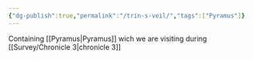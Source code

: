 ```yaml
---
{"dg-publish":true,"permalink":"/trin-s-veil/","tags":["Pyramus"]}
---
```




Containing [[Pyramus\|Pyramus]] wich we are visiting during [[Survey/Chronicle 3\|chronicle 3]]



